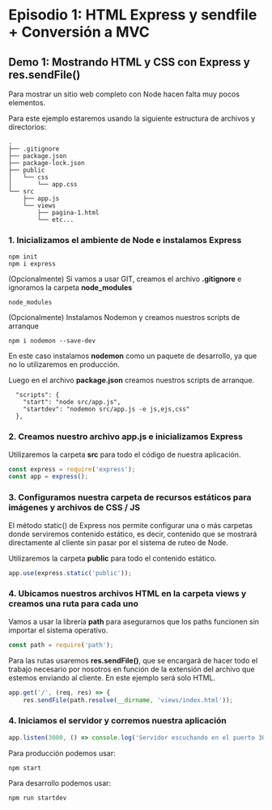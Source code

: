 # Episodio 1:  HTML Express y sendfile + Conversión a MVC

## Demo 1: Mostrando HTML y CSS con Express y res.sendFile()

Para mostrar un sitio web completo con Node hacen falta muy pocos elementos.

Para este ejemplo estaremos usando la siguiente estructura de archivos y directorios:

```
.
├── .gitignore
├── package.json
├── package-lock.json
├── public
│   └── css
│       └── app.css
└── src
    ├── app.js
    └── views
        ├── pagina-1.html
        └── etc...
```

### 1. Inicializamos el ambiente de Node e instalamos Express

```
npm init
npm i express
```

(Opcionalmente) Si vamos a usar GIT, creamos el archivo **.gitignore** e ignoramos la carpeta **node_modules**

```
node_modules
```

(Opcionalmente) Instalamos Nodemon y creamos nuestros scripts de arranque

```
npm i nodemon --save-dev
```

En este caso instalamos **nodemon** como un paquete de desarrollo, ya que no lo utilizaremos en producción.

Luego en el archivo **package.json** creamos nuestros scripts de arranque.

```
  "scripts": {
    "start": "node src/app.js",
    "startdev": "nodemon src/app.js -e js,ejs,css"
  },
```

### 2. Creamos nuestro archivo **app.js** e inicializamos Express 

Utilizaremos la carpeta **src** para todo el código de nuestra aplicación.

```javascript
const express = require('express');
const app = express();
```

### 3. Configuramos nuestra carpeta de recursos estáticos para imágenes y archivos de CSS / JS

El método static() de Express nos permite configurar una o más carpetas donde serviremos contenido estático, es decir, contenido que se mostrará directamente al cliente sin pasar por el sistema de ruteo de Node. 

Utilizaremos la carpeta **public** para todo el contenido estático.

```javascript
app.use(express.static('public'));
```

### 4. Ubicamos nuestros archivos HTML en la carpeta **views** y creamos una ruta para cada uno

Vamos a usar la librería **path** para asegurarnos que los paths funcionen sin importar el sistema operativo.

```javascript
const path = require('path');
```

Para las rutas usaremos **res.sendFile()**, que se encargará de hacer todo el trabajo necesario por nosotros en función de la extensión del archivo que estemos enviando al cliente. En este ejemplo será solo HTML.

```javascript
app.get('/', (req, res) => {
    res.sendFile(path.resolve(__dirname, 'views/index.html'));
```

### 4. Iniciamos el servidor y corremos nuestra aplicación

```javascript
app.listen(3000, () => console.log('Servidor escuchando en el puerto 3000'));
```

Para producción podemos usar:

```
npm start
```

Para desarrollo podemos usar:

```
npm run startdev
```